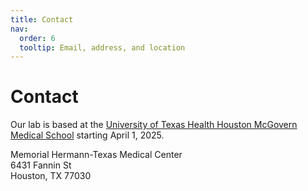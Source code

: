 ```yaml
---
title: Contact
nav:
  order: 6
  tooltip: Email, address, and location
---
```


# <i class="fas fa-envelope"></i>Contact

Our lab is based at the [University of Texas Health Houston McGovern Medical School](https://med.uth.edu/bmb/) starting April 1, 2025.

Memorial Hermann-Texas Medical Center<br/>
6431 Fannin St<br/>
Houston, TX 77030
